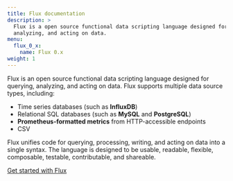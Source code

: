 ```yaml
---
title: Flux documentation
description: >
  Flux is a open source functional data scripting language designed for querying,
  analyzing, and acting on data.
menu:
  flux_0_x:
    name: Flux 0.x
weight: 1
---
```


Flux is an open source functional data scripting language designed for querying, analyzing, and acting on data.
Flux supports multiple data source types, including:

- Time series databases (such as **InfluxDB**)
- Relational SQL databases (such as **MySQL** and **PostgreSQL**)
- **Prometheus-formatted metrics** from HTTP-accessible endpoints
- CSV

Flux unifies code for querying, processing, writing, and acting on data into a single syntax.
The language is designed to be usable, readable, flexible, composable, testable, contributable, and shareable.

<a href="/flux/v0.x/get-started/" class="btn">Get started with Flux</a>